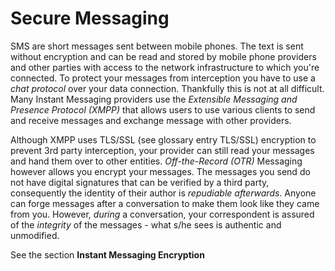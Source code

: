 Secure Messaging
================

SMS are short messages sent between mobile phones. The text is sent without encryption and can be read and stored by mobile phone providers and other parties with access to the network infrastructure to which you're connected. To protect your messages from interception you have to use a *chat protocol* over your data connection. Thankfully this is not at all difficult. Many Instant Messaging providers use the *Extensible Messaging and Presence Protocol (XMPP)* that allows users to use various clients to send and receive messages and exchange message with other providers.

Although XMPP uses TLS/SSL (see glossary entry TLS/SSL) encryption to prevent 3rd party interception, your provider can still read your messages and hand them over to other entities. *Off-the-Record (OTR)* Messaging however allows you encrypt your messages. The messages you send do not have digital signatures that can be verified by a third party, consequently the identity of their author is *repudiable afterwards*. Anyone can forge messages after a conversation to make them look like they came from you. However, *during* a conversation, your correspondent is assured of the *integrity* of the messages - what s/he sees is authentic and unmodified.

See the section **Instant Messaging Encryption**
